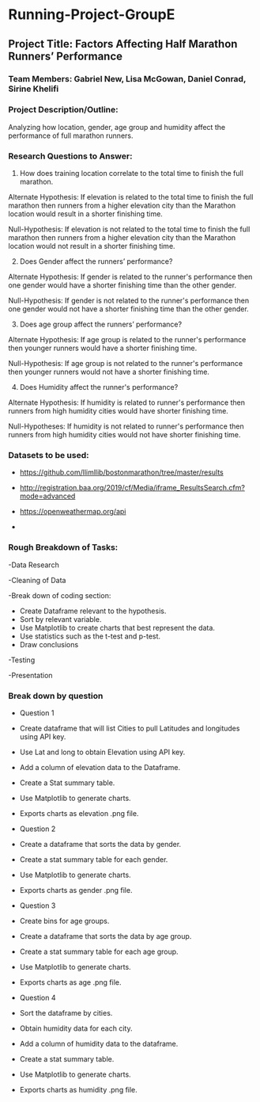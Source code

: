 # Running-Project-GroupE

## Project Title: Factors Affecting Half Marathon Runners’ Performance

### Team Members: Gabriel New, Lisa McGowan, Daniel Conrad, Sirine Khelifi

### Project Description/Outline: 

Analyzing how location, gender, age group and humidity affect the performance of full marathon runners.

### Research Questions to Answer:
1. How does training location correlate to the total time to finish the full marathon.

Alternate Hypothesis: If elevation is related to the total time to finish the full marathon then runners from a higher elevation city than the Marathon location would result in a shorter finishing time.

Null-Hypothesis:  If elevation is not related to the total time to finish the full marathon then runners from a higher elevation city than the Marathon location would not result in a shorter finishing time.

2. Does Gender affect the runners’ performance?

Alternate Hypothesis: If gender is related to the runner's performance then one gender would have a shorter finishing time than the other gender.

Null-Hypothesis: If gender is not related to the runner's performance then one gender would not have a shorter finishing time than the other gender.

3. Does age group affect the runners’ performance?

Alternate Hypothesis: If age group is related to the runner's performance then younger runners would have a shorter finishing time.

Null-Hypothesis: If age group is not related to the runner's performance then younger runners would not have a shorter finishing time.

4. Does Humidity affect the runner's performance?

Alternate Hypothesis: If humidity is related to runner's performance then runners from high humidity cities would have shorter finishing time.

Null-Hypotheses: If humidity is not related to runner's performance then runners from high humidity cities would not have shorter finishing time.


### Datasets to be used:

- https://github.com/llimllib/bostonmarathon/tree/master/results

- http://registration.baa.org/2019/cf/Media/iframe_ResultsSearch.cfm?mode=advanced

- https://openweathermap.org/api

- 

### Rough Breakdown of Tasks:

-Data Research

-Cleaning of Data

-Break down of coding section:

* Create Dataframe relevant to the hypothesis.
* Sort by relevant variable.
* Use Matplotlib to create charts that best represent the data.
* Use statistics such as the t-test and p-test.
* Draw conclusions

-Testing 

-Presentation 

### Break down by question

* Question 1
- Create dataframe that will list Cities to pull Latitudes and longitudes using API key.

- Use Lat and long to obtain Elevation using API key.

- Add a column of elevation data to the Dataframe.

- Create a Stat summary table.

- Use Matplotlib to generate charts.

- Exports charts as elevation .png file.

* Question 2
- Create a dataframe that sorts the data by gender.

- Create a stat summary table for each gender.

- Use Matplotlib to generate charts.

- Exports charts as gender .png file.

* Question 3
- Create bins for age groups. 

- Create a dataframe that sorts the data by age group.

- Create a stat summary table for each age group.

- Use Matplotlib to generate charts.

- Exports charts as age .png file.

* Question 4
- Sort the dataframe by cities.

- Obtain humidity data for each city.

- Add a column of humidity data to the dataframe.

- Create a stat summary table.

- Use Matplotlib to generate charts.

- Exports charts as humidity .png file.